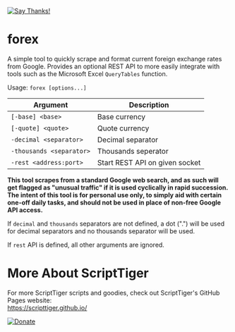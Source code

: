 [![Say Thanks!](https://img.shields.io/badge/Say%20Thanks-!-1EAEDB.svg)](https://docs.google.com/forms/d/e/1FAIpQLSfBEe5B_zo69OBk19l3hzvBmz3cOV6ol1ufjh0ER1q3-xd2Rg/viewform)

# forex
A simple tool to quickly scrape and format current foreign exchange rates from Google. Provides an optional REST API to more easily integrate with tools such as the Microsoft Excel `QueryTables` function.

Usage: `forex [options...]`

Argument                  | Description
--------------------------|-----------------------------------------------------------------------------------------------------
 `[-base] <base>`         | Base currency
 `[-quote] <quote>`       | Quote currency
 `-decimal <separator>`   | Decimal separator
 `-thousands <separator>` | Thousands seperator
 `-rest <address:port>`   | Start REST API on given socket

**This tool scrapes from a standard Google web search, and as such will get flagged as "unusual traffic" if it is used cyclically in rapid succession. The intent of this tool is for personal use only, to simply aid with certain one-off daily tasks, and should not be used in place of non-free Google API access.**

If `decimal` and `thousands` separators are not defined, a dot (".") will be used for decimal separators and no thousands separator will be used.

If `rest` API is defined, all other arguments are ignored.

# More About ScriptTiger

For more ScriptTiger scripts and goodies, check out ScriptTiger's GitHub Pages website:  
https://scripttiger.github.io/

[![Donate](https://www.paypalobjects.com/en_US/i/btn/btn_donateCC_LG.gif)](https://www.paypal.com/cgi-bin/webscr?cmd=_s-xclick&hosted_button_id=MZ4FH4G5XHGZ4)
